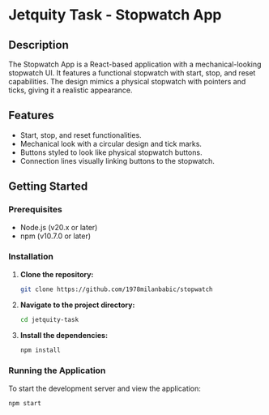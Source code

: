 # Jetquity Task - Stopwatch App

## Description

The Stopwatch App is a React-based application with a mechanical-looking stopwatch UI. It features a functional stopwatch with start, stop, and reset capabilities. The design mimics a physical stopwatch with pointers and ticks, giving it a realistic appearance.

## Features

- Start, stop, and reset functionalities.
- Mechanical look with a circular design and tick marks.
- Buttons styled to look like physical stopwatch buttons.
- Connection lines visually linking buttons to the stopwatch.

## Getting Started

### Prerequisites

- Node.js (v20.x or later)
- npm (v10.7.0 or later)

### Installation

1. **Clone the repository:**

    ```sh
    git clone https://github.com/1978milanbabic/stopwatch
    ```

2. **Navigate to the project directory:**

    ```sh
    cd jetquity-task
    ```

3. **Install the dependencies:**

    ```sh
    npm install
    ```

### Running the Application

To start the development server and view the application:

```sh
npm start
